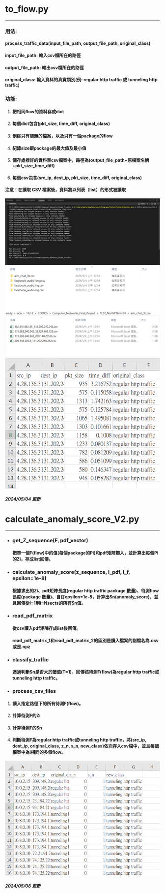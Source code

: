 
# to_flow.py  
-------------  
   
### 用法:  
#### process_traffic_data(input_file_path, output_file_path, original_class)  
#### input_file_path: 輸入csv檔所在的路徑  
#### output_file_path: 輸出csv檔所在的路徑  
#### original_class: 輸入資料的真實類別(例: regular http traffic 或 tunneling http traffic)  
   

### 功能:  
1.  #### 把相同flow的資料存成dict   
2.  #### 每個dict包含(pkt_size, time_diff, original_class)   
3.  #### 刪除只有標題的檔案，以及只有一個package的flow   
4.  #### 紀錄size跟package的最大值及最小值   
5.  #### 儲存處裡好的資料至csv檔案中，路徑為(output_file_path+原檔案名稱+pkt_size_time_diff)   
6.  #### 每個csv包含(src_ip, dest_ip, pkt_size, time_diff, original_class)   
#### 注意！在讀取 CSV 檔案後，資料將以列表（list）的形式被讀取   

![圖片](https://github.com/emilytsao168/Computer_Networks_Final_Project/blob/main/005710.png)   
![圖片](https://github.com/emilytsao168/Computer_Networks_Final_Project/blob/main/005541.png)   
![圖片](https://github.com/emilytsao168/Computer_Networks_Final_Project/blob/main/005630.png)   
![圖片](https://github.com/emilytsao168/Computer_Networks_Final_Project/blob/main/224018.png)   
   
##### 2024/05/04 更新   
   
# calculate_anomaly_score_V2.py  
-------------  
   
-   ### get_Z_sequence(F, pdf_vector)   
    #### 把單一個F(flow)中的值(每個package的Pi)和pdf矩陣餵入，並計算出每個Pi的Zi，存成list回傳。   

-   ### calculate_anomaly_score(z_sequence, l_pdf, l_f, epsilon=1e-8)   
    #### 根據求出的Zi、pdf矩陣長度(regular http traffic package 數量)、待測flow長度(package 數量)、自訂epsilon=1e-8，計算出Sn(anomaly_score)，並且回傳從i=1到i=Nsects的所有Sn值。   

-   ### read_pdf_matrix   
    #### 從csv讀入pdf矩陣存成list後回傳。
    #### read_pdf_matrix_1和read_pdf_matrix_2的區別是讀入檔案的副檔名為.csv或是.npz   

-   ### classify_traffic   
    #### 透過判斷Sn是否大於閾值(T=1)，回傳該待測F(flow)為regular http traffic或tunneling http traffic。   

-   ### process_csv_files   
1.  #### 讀入指定路徑下的所有待測F(flow)。
2.  #### 計算待測F的Zi
3.  #### 計算待測F的Sn
4.  #### 判斷待測F為regular http traffic或tunneling http traffic，將(src_ip, dest_ip,  original_class, z_n, s_n,  new_class)依次存入csv檔中，並且每個檔案中為i相同的多個flow。

![圖片](https://github.com/emilytsao168/Computer_Networks_Final_Project/blob/main/224235.png)

    
##### 2024/05/08 更新   
